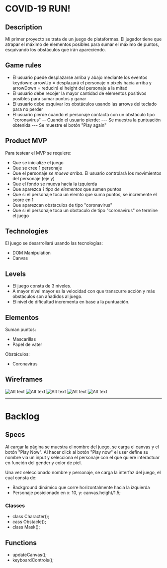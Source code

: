 # COVID-19 RUN!
## Description

Mi primer proyecto se trata de un juego de plataformas. El jugador tiene que atrapar el máximo de elementos posibles para sumar el máximo de puntos, esquivando los obstáculos que irán apareciendo.

## Game rules

- El usuario puede desplazarse arriba y abajo mediante los eventos keydown: arrowUp = desplazará el personaje n pixels hacía arriba y arrowDown = reducirá el height del personaje a la mitad
- El usuario debe recojer la mayor cantidad de elementos positivos posibles para sumar puntos y ganar
- El usuario debe esquivar los obstáculos usando las arrows del teclado para no perder
- El usuario pierde cuando el personaje contacta con un obstáculo tipo "coronavirus"
-- Cuando el usuario pierde:
--- Se muestra la puntuación obtenida
--- Se muestre el botón "Play again"

## Product MVP

Para testear el MVP se requiere:
- Que se inicialize el juego
- Que se cree 1 personaje
- Que el personaje *se mueva arriba*. El usuario controlará los movimientos del personaje (eje y) 
- Que el fondo se mueva hacia la izquierda
- Que aparezca *1 tipo de elementos* que sumen puntos
- Que si el personaje toca un elemto que suma puntos, se incremente el score en 1
- Que aparezcan obstaculos de tipo "coronavirus"
- Que si el personaje toca un obstaculo de tipo "coronavirus" se termine el juego

## Technologies

El juego se desarrollará usando las tecnologías:

- DOM Manipulation
- Canvas

## Levels

- El juego consta de 3 niveles.
- A mayor nivel mayor es la velocidad con que transcurre acción y más obstáculos son añadidos al juego.
- El nivel de dificultad incrementa en base a la puntuación.

## Elementos

Suman puntos:
- Mascarillas
- Papel de vater

Obstáculos:
- Coronavirus

## Wireframes

![Alt text](https://i.imgur.com/S58VEpP.jpg)
![Alt text](https://i.imgur.com/1RvcSx7.jpg)
![Alt text](https://i.imgur.com/ymUlZls.jpg)
![Alt text](https://i.imgur.com/9wWwPxf.jpg)
![Alt text](https://i.imgur.com/jiINQQw.jpg)

---

# Backlog
## Specs

Al cargar la página se muestra el nombre del juego, se carga el canvas y el botón "Play Now".
Al hacer click al botón "Play now" el user define su nombre via un input y selecciona el personaje con el que quiere interactuar en función del gender y color de piel.

Una vez seleccionado nombre y personaje, se carga la interfaz del juego, el cual consta de: 

- Background dinámico que corre horizontalmente hacia la izquierda
- Personaje posicionado en x: 10, y: canvas.height/1.5;

### Classes

- class Character();
- cass Obstacle();
- class Mask();

## Functions

- updateCanvas(); 
- keyboardControls();
